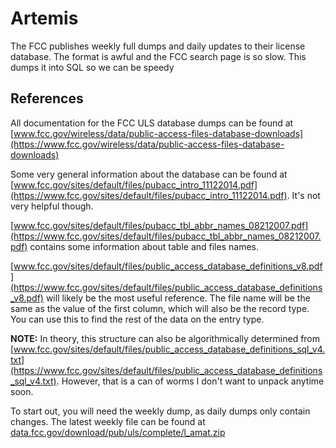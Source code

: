 # Artemis

The FCC publishes weekly full dumps and daily updates to their license database. The format is awful and the FCC search page is so slow. This dumps it into SQL so we can be speedy

## References
All documentation for the FCC ULS database dumps can be found at [www.fcc.gov/wireless/data/public-access-files-database-downloads](https://www.fcc.gov/wireless/data/public-access-files-database-downloads)

Some very general information about the database can be found at [www.fcc.gov/sites/default/files/pubacc_intro_11122014.pdf](https://www.fcc.gov/sites/default/files/pubacc_intro_11122014.pdf). It's not very helpful though.

[www.fcc.gov/sites/default/files/pubacc_tbl_abbr_names_08212007.pdf](https://www.fcc.gov/sites/default/files/pubacc_tbl_abbr_names_08212007.pdf) contains some information about table and files names.

[www.fcc.gov/sites/default/files/public_access_database_definitions_v8.pdf](https://www.fcc.gov/sites/default/files/public_access_database_definitions_v8.pdf) will likely be the most useful reference. The file name will be the same as the value of the first column, which will also be the record type. You can use this to find the rest of the data on the entry type.

**NOTE:** In theory, this structure can also be algorithmically determined from [www.fcc.gov/sites/default/files/public_access_database_definitions_sql_v4.txt](https://www.fcc.gov/sites/default/files/public_access_database_definitions_sql_v4.txt). However, that is a can of worms I don't want to unpack anytime soon.

To start out, you will need the weekly dump, as daily dumps only contain changes. The latest weekly file can be found at [data.fcc.gov/download/pub/uls/complete/l_amat.zip](https://data.fcc.gov/download/pub/uls/complete/l_amat.zip)
